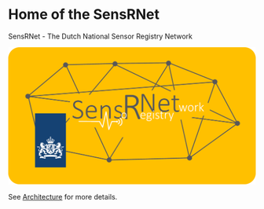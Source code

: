 # Home of the SensRNet

SensRNet - The Dutch National Sensor Registry Network

<img src="images/SensRNet-logo.png">

See [Architecture](docs/Architecture) for more details.
